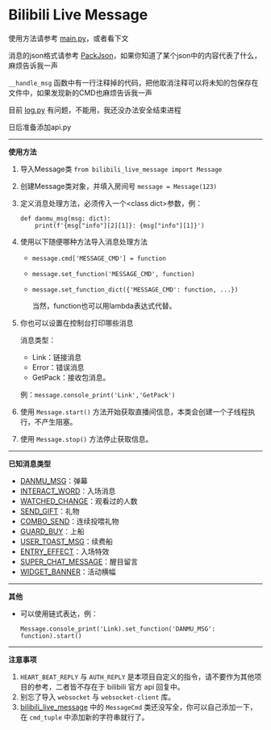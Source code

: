# Bilibili Live Message

使用方法请参考 [main.py](main.py)，或者看下文

消息的json格式请参考 [PackJson](PackJson)，如果你知道了某个json中的内容代表了什么，麻烦告诉我一声

`__handle_msg` 函数中有一行注释掉的代码，把他取消注释可以将未知的包保存在文件中，如果发现新的CMD也麻烦告诉我一声

目前 [log.py](log.py) 有问题，不能用，我还没办法安全结束进程

日后准备添加api.py

---

**使用方法**

1. 导入Message类 `from bilibili_live_message import Message`
2. 创建Message类对象，并填入房间号 `message = Message(123)`
3. 定义消息处理方法，必须传入一个\<class dict>参数，例：
    ```
    def danmu_msg(msg: dict):
        print(f'{msg["info"][2][1]}: {msg["info"][1]}')
    ```
4. 使用以下随便哪种方法导入消息处理方法
    - `message.cmd['MESSAGE_CMD'] = function`
    - `message.set_function('MESSAGE_CMD', function)`
    - `message.set_function_dict({'MESSAGE_CMD': function, ...})`

       当然，function也可以用lambda表达式代替。
5. 你也可以设置在控制台打印哪些消息

    消息类型：

    - Link：链接消息
    - Error：错误消息
    - GetPack：接收包消息。
   
   例：`message.console_print('Link','GetPack')`
6. 使用 `Message.start()` 方法开始获取直播间信息，本类会创建一个子线程执行，不产生阻塞。
7. 使用 `Message.stop()` 方法停止获取信息。

---

**已知消息类型**

- [DANMU_MSG](PackJson/DANMU_MSG.json)：弹幕
- [INTERACT_WORD](PackJson/INTERACT_WORD.json)：入场消息
- [WATCHED_CHANGE](PackJson/WATCHED_CHANGE.json)：观看过的人数
- [SEND_GIFT](PackJson/SEND_GIFT.json)：礼物
- [COMBO_SEND](PackJson/COMBO_SEND.json)：连续投喂礼物
- [GUARD_BUY](PackJson/GUARD_BUY.json)：上船
- [USER_TOAST_MSG](PackJson/USER_TOAST_MSG.json)：续费船
- [ENTRY_EFFECT](PackJson/ENTRY_EFFECT.json)：入场特效
- [SUPER_CHAT_MESSAGE](PackJson/SUPER_CHAT_MESSAGE.json)：醒目留言
- [WIDGET_BANNER](PackJson/WIDGET_BANNER.json)：活动横幅

---

**其他**

- 可以使用链式表达，例：

    `Message.console_print('Link).set_function('DANMU_MSG': function).start()`

---

**注意事项**

1. `HEART_BEAT_REPLY` 与 `AUTH_REPLY` 是本项目自定义的指令，请不要作为其他项目的参考，二者皆不存在于 bilibili 官方 api 回复中。
2. 别忘了导入 `websocket` 与 `websocket-client` 库。
3. [bilibili_live_message](bilibili_live_message.py) 中的 `MessageCmd` 类还没写全，你可以自己添加一下，在 `cmd_tuple` 中添加新的字符串就行了。